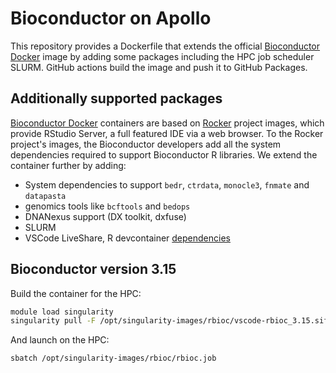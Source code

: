 # Bioconductor on Apollo

This repository provides a Dockerfile that extends the official [Bioconductor Docker](https://bioconductor.org/help/docker/) image by adding some packages including the HPC job scheduler SLURM. GitHub actions build the image and push it to GitHub Packages.

## Additionally supported packages
[Bioconductor Docker](https://bioconductor.org/help/docker/) containers are based on [Rocker](https://rocker-project.org/) project images, which provide RStudio Server, a full featured IDE via a web browser. To the Rocker project's images, the Bioconductor developers add all the system dependencies required to support Bioconductor R libraries. We extend the container further by adding: 

- System dependencies to support `bedr`, `ctrdata`, `monocle3`, `fnmate` and `datapasta`
- genomics tools like `bcftools` and `bedops`
- DNANexus support (DX toolkit, dxfuse)
- SLURM
- VSCode LiveShare, R devcontainer [dependencies](https://github.com/microsoft/vscode-dev-containers/blob/main/containers/r/.devcontainer/devcontainer.json)

## Bioconductor version **3.15**

Build the container for the HPC:

```sh
module load singularity
singularity pull -F /opt/singularity-images/rbioc/vscode-rbioc_3.15.sif docker://ghcr.io/drejom/vscode-rbioc:latest
```

And launch on the HPC:

```sh
sbatch /opt/singularity-images/rbioc/rbioc.job
```
